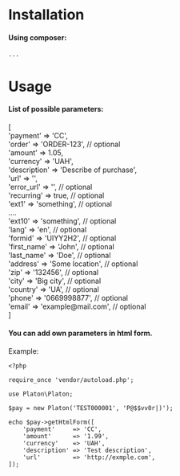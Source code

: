 <h1>Installation</h1>
<h4>Using composer:</h4>

`...`

<h1>Usage</h1>
<h4>List of possible parameters:</h4>
[<br>
     'payment'     => 'CC',<br>
     'order'       => 'ORDER-123',                    // optional<br>
     'amount'      => 1.05,<br>
     'currency'    => 'UAH',<br>
     'description' => 'Describe of purchase',<br>
     'url'         => '<http://merchant.com/success>',<br>
     'error_url'   => '<http://merchant.com/error>',    // optional<br>
     'recurring'   => true,                           // optional<br>
     'ext1'        => 'something',                    // optional<br>
     ....<br>
     'ext10'       => 'something',                    // optional<br>
     'lang'        => 'en',                           // optional<br>
     'formid'      => 'UIYY2H2',                      // optional<br>
     'first_name'  => 'John',                         // optional<br>
     'last_name'   => 'Doe',                          // optional<br>
     'address'     => 'Some location',                // optional<br>
     'zip'         => '132456',                       // optional<br>
     'city'        => 'Big city',                     // optional<br>
     'country'     => 'UA',                           // optional<br>
     'phone'       => '0669998877',                   // optional<br>
     'email'       => 'example@mail.com',             // optional<br>
]

<h4>You can add own parameters in html form.</h4>

Example:
```
<?php

require_once 'vendor/autoload.php';

use Platon\Platon;

$pay = new Platon('TEST000001', 'P@$$vv0r|)');

echo $pay->getHtmlForm([
    'payment'     => 'CC',
    'amount'      => '1.99',
    'currency'    => 'UAH',
    'description' => 'Test description',
    'url'         => 'http://exmple.com',
]);
```
